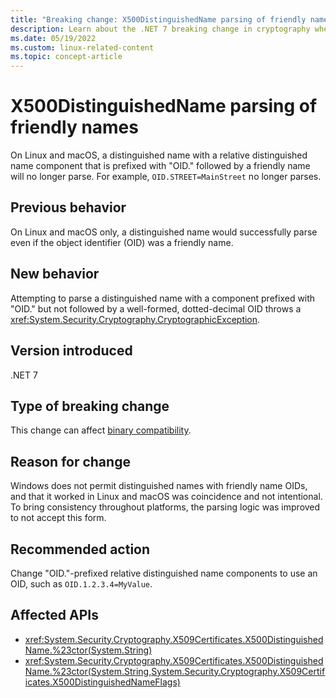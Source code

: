 ```yaml
---
title: "Breaking change: X500DistinguishedName parsing of friendly names"
description: Learn about the .NET 7 breaking change in cryptography where X500DistinguishedName parsing doesn't permit friendly names where OIDs are expected on MacOS and Linux.
ms.date: 05/19/2022
ms.custom: linux-related-content
ms.topic: concept-article
---
```

# X500DistinguishedName parsing of friendly names

On Linux and macOS, a distinguished name with a relative distinguished name component that is prefixed with "OID." followed by a friendly name will no longer parse. For example, `OID.STREET=MainStreet` no longer parses.

## Previous behavior

On Linux and macOS only, a distinguished name would successfully parse even if the object identifier (OID) was a friendly name.

## New behavior

Attempting to parse a distinguished name with a component prefixed with "OID." but not followed by a well-formed, dotted-decimal OID throws a <xref:System.Security.Cryptography.CryptographicException>.

## Version introduced

.NET 7

## Type of breaking change

This change can affect [binary compatibility](../../categories.md#binary-compatibility).

## Reason for change

Windows does not permit distinguished names with friendly name OIDs, and that it worked in Linux and macOS was coincidence and not intentional. To bring consistency throughout platforms, the parsing logic was improved to not accept this form.

## Recommended action

Change "OID."-prefixed relative distinguished name components to use an OID, such as `OID.1.2.3.4=MyValue`.

## Affected APIs

- <xref:System.Security.Cryptography.X509Certificates.X500DistinguishedName.%23ctor(System.String)>
- <xref:System.Security.Cryptography.X509Certificates.X500DistinguishedName.%23ctor(System.String,System.Security.Cryptography.X509Certificates.X500DistinguishedNameFlags)>
